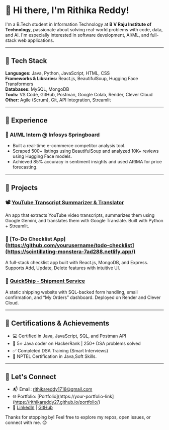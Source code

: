 # 👋 Hi there, I'm Rithika Reddy!

I'm a B.Tech student in Information Technology at **B V Raju Institute of Technology**, passionate about solving real-world problems with code, data, and AI. I'm especially interested in software development, AI/ML, and full-stack web applications.

---

## 🔧 Tech Stack

**Languages:** Java, Python, JavaScript, HTML, CSS  
**Frameworks & Libraries:** React.js, BeautifulSoup, Hugging Face Transformers  
**Databases:** MySQL, MongoDB  
**Tools:** VS Code, GitHub, Postman, Google Colab, Render, Clever Cloud  
**Other:** Agile (Scrum), Git, API Integration, Streamlit

---

## 💼 Experience

### 🧠 AI/ML Intern @ Infosys Springboard 

- Built a real-time e-commerce competitor analysis tool.
- Scraped 500+ listings using BeautifulSoup and analyzed 10K+ reviews using Hugging Face models.
- Achieved 85% accuracy in sentiment insights and used ARIMA for price forecasting.

---

## 🚀 Projects

### 📽️ [YouTube Transcript Summarizer & Translator](https://github.com/RithikaReddy27/yt_transcript_summarize_translator)
An app that extracts YouTube video transcripts, summarizes them using Google Gemini, and translates them with Google Translate. Built with Python + Streamlit.

### 📝 [To-Do Checklist App](https://github.com/yourusername/todo-checklist](https://scintillating-monstera-7ad288.netlify.app/)
A full-stack checklist app built with React.js, MongoDB, and Express. Supports Add, Update, Delete features with intuitive UI.

### 🚚 [QuickShip - Shipment Service](https://quickship-2.onrender.com/)
A static shipping website with SQL-backed form handling, email confirmation, and “My Orders” dashboard. Deployed on Render and Clever Cloud.

---

## 📜 Certifications & Achievements

- 💻 Certified in Java, JavaScript, SQL, and Postman API
- 🌟 5⭐ Java coder on HackerRank | 250+ DSA problems solved
- ✅ Completed DSA Training (Smart Interviews)
- 📝 NPTEL Certification in Java,Soft Skills.
---

## 🙌 Let's Connect

- 📬 Email: [rithikareddy1718@gmail.com](mailto:rithikareddy1718@gmail.com)
- 🌐 Portfolio: [Portfolio](https://your-portfolio-link](https://rithikareddy27.github.io/portfolio/)
- 🔗 [LinkedIn](https://www.linkedin.com/in/rithika-reddy-vemula-389298289) | [GitHub](https://github.com/RithikaReddy27)

Thanks for stopping by! Feel free to explore my repos, open issues, or connect with me. 😊
